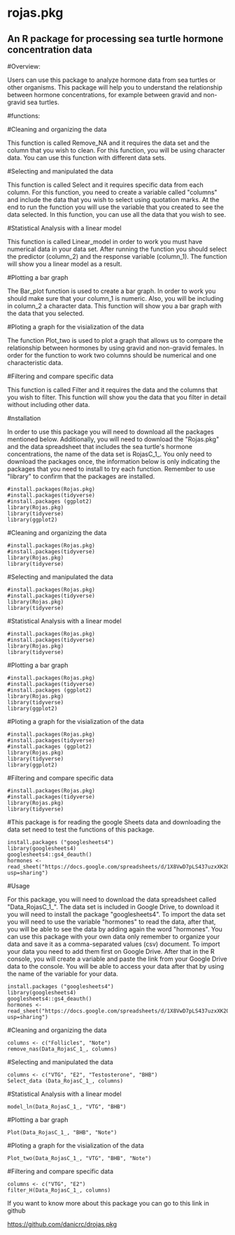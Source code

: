 # rojas.pkg

## An R package for processing sea turtle hormone concentration data 

#Overview: 

Users can use this package to analyze hormone data from sea turtles or other organisms. This package will help you to understand the relationship between hormone concentrations, for example between gravid and non-gravid sea turtles. 

#functions:

#Cleaning and organizing the data

This function is called Remove_NA and it requires the data set and the column that you wish to clean. For this function, you will be using character data. You can use this function with different data sets.


#Selecting and manipulated the data 

This function is called Select and it requires specific data from each column. For this function,  you need to create a variable called "columns" and include the data that you wish to select using quotation marks. At the end to run the function you will use the variable that you created to see the data selected. In this function, you can use all the data that you wish to see. 


#Statistical Analysis with a linear model

This function is called Linear_model in order to work you must have numerical data in your data set. After running the function you should select the predictor (column_2) and the response variable (column_1). The function will show you a linear model as a result. 


#Plotting a bar graph

The Bar_plot function is used to create a bar graph. In order to work you should make sure that your column_1 is numeric. Also, you will be including in column_2 a character data. This function will show you a bar graph with the data that you selected.


#Ploting a graph for the visialization of the data

The function Plot_two is used to plot a graph that allows us to compare the relationship between hormones by using gravid and non-gravid females. In order for the function to work two columns should be numerical and one characteristic data. 


#Filtering and compare specific data

This function is called Filter and it requires the data and the columns that you wish to filter. This function will show you the data that you filter in detail without including other data. 


#nstallation 

In order to use this package you will need to download all the packages mentioned below. Additionally, you will need to download the "Rojas.pkg" and the data spreadsheet that includes the sea turtle's hormone concentrations, the name of the data set is RojasC_1_. You only need to download the packages once, the information below is only indicating the packages that you need to install to try each function. Remember to use "library" to confirm that the packages are installed. 

```{r} 
#install.packages(Rojas.pkg)
#install.packages(tidyverse)
#install.packages (ggplot2)
library(Rojas.pkg)
library(tidyverse)
library(ggplot2)
```

#Cleaning and organizing the data

```{r}
#install.packages(Rojas.pkg)
#install.packages(tidyverse)
library(Rojas.pkg)
library(tidyverse)
```

#Selecting and manipulated the data

```{r}
#install.packages(Rojas.pkg)
#install.packages(tidyverse)
library(Rojas.pkg)
library(tidyverse)
```

#Statistical Analysis with a linear model

```{r}
#install.packages(Rojas.pkg)
#install.packages(tidyverse)
library(Rojas.pkg)
library(tidyverse)
```

#Plotting a bar graph

```{r} 
#install.packages(Rojas.pkg)
#install.packages(tidyverse)
#install.packages (ggplot2)
library(Rojas.pkg)
library(tidyverse)
library(ggplot2)
```

#Ploting a graph for the visialization of the data

```{r}
#install.packages(Rojas.pkg)
#install.packages(tidyverse)
#install.packages (ggplot2)
library(Rojas.pkg)
library(tidyverse)
library(ggplot2)
```

#Filtering and compare specific data

```{r}
#install.packages(Rojas.pkg)
#install.packages(tidyverse)
library(Rojas.pkg)
library(tidyverse)
```

#This package is for reading the google Sheets data and downloading the data set need to test the functions of this package. 

```{r}
install.packages ("googlesheets4")
library(googlesheets4)
googlesheets4::gs4_deauth()
hormones <- read_sheet("https://docs.google.com/spreadsheets/d/1X8VwD7pLS437uzxXK2OaZDiklGRgoYlYfCu3BsmlO5s/edit?usp=sharing")
```


#Usage 

For this package, you will need to download the data spreadsheet called "Data_RojasC_1_". The data set is included in Google Drive, to download it you will need to install the package "googlesheets4". To import the data set you will need to use the variable "hormones" to read the data, after that, you will be able to see the data by adding again the word "hormones".  You can use this package with your own data only remember to organize your data and save it as a comma-separated values (csv) document. To import your data you need to add them first on Google Drive. After that in the R console, you will create a variable and paste the link from your Google Drive data to the console. You will be able to access your data after that by using the name of the variable for your data.

```{r}
install.packages ("googlesheets4")
library(googlesheets4)
googlesheets4::gs4_deauth()
hormones <- read_sheet("https://docs.google.com/spreadsheets/d/1X8VwD7pLS437uzxXK2OaZDiklGRgoYlYfCu3BsmlO5s/edit?usp=sharing")
```


#Cleaning and organizing the data

```{r}
columns <- c("Follicles", "Note")
remove_nas(Data_RojasC_1_, columns)
```

#Selecting and manipulated the data 

```{r}
columns <- c("VTG", "E2", "Testosterone", "BHB")
Select_data (Data_RojasC_1_, columns)
```

#Statistical Analysis with a linear model

```{r}
model_ln(Data_RojasC_1_, "VTG", "BHB")
```

#Plotting a bar graph

```{r}
Plot(Data_RojasC_1_, "BHB", "Note")
```

#Ploting a graph for the visialization of the data

```{r}
Plot_two(Data_RojasC_1_, "VTG", "BHB", "Note")
```

#Filtering and compare specific data

```{r}
columns <- c("VTG", "E2")
filter_H(Data_RojasC_1_, columns)
```

If you want to know more about this package you can go to this link in github

https://github.com/danicrc/drojas.pkg
